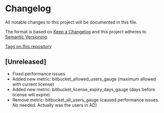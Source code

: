 # Changelog

All notable changes to this project will be documented in this file.

The format is based on [Keep a Changelog](http://keepachangelog.com/en/1.0.0/)
and this project adheres to [Semantic Versioning](http://semver.org/spec/v2.0.0.html).

[Tags on this repository](https://github.com/AndreyVMarkelov/prom-bitbucket-exporter/releases)

## [Unreleased]

- Fixed performance issues
- Added new metric: bitbucket_allowed_users_gauge (maximum allowed with current license)
- Added new metric: bitbucket_license_expiry_days_gauge (days before license will expire)
- Remove metric: bitbucket_all_users_gauge (caused performance issues. No needed. Actually was the users in AD)
